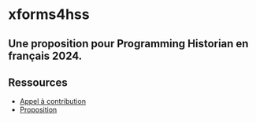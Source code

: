 # xforms4hss
Une proposition pour Programming Historian en français 2024.
----------
## Ressources
- [Appel à contribution](https://github.com/sardinecan/xforms4hss/blob/main/aac/AAC_ProgrammingHistorian.pdf)
- [Proposition](https://github.com/sardinecan/xforms4hss/blob/main/proposition/xforms4shs_Proposal.md)
